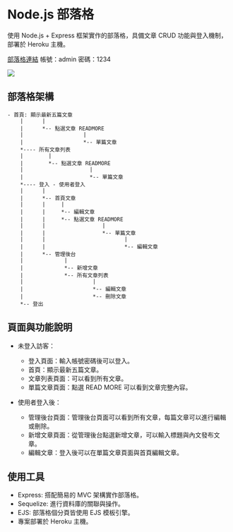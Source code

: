 # Node.js 部落格

使用 Node.js + Express 框架實作的部落格，具備文章 CRUD 功能與登入機制，部署於 Heroku 主機。

[部落格連結](https://desolate-reef-15547.herokuapp.com/)
帳號：admin 密碼：1234

![](https://i.imgur.com/UsywQQZ.png)

## 部落格架構

```
- 首頁: 顯示最新五篇文章
    |      |
    |      *-- 點選文章 READMORE
    |                   |
    |                   *-- 單篇文章
    *---- 所有文章列表
    |        |
    |        *-- 點選文章 READMORE
    |                     |
    |                     *-- 單篇文章
    *---- 登入 - 使用者登入
    |      |
    |      *-- 首頁文章
    |      |     |
    |      |     *-- 編輯文章
    |      |     *-- 點選文章 READMORE
    |      |                  |
    |      |                  *-- 單篇文章
    |      |                         |
    |      |                         *-- 編輯文章
    |      *-- 管理後台
    |             |
    |             *-- 新增文章
    |             *-- 所有文章列表
    |                      |
    |                      *-- 編輯文章
    |                      *-- 刪除文章
    *-- 登出

```

## 頁面與功能說明

- 未登入訪客：

  - 登入頁面：輸入帳號密碼後可以登入。
  - 首頁：顯示最新五篇文章。
  - 文章列表頁面：可以看到所有文章。
  - 單篇文章頁面：點選 READ MORE 可以看到文章完整內容。

- 使用者登入後：
  - 管理後台頁面：管理後台頁面可以看到所有文章，每篇文章可以進行編輯或刪除。
  - 新增文章頁面：從管理後台點選新增文章，可以輸入標題與內文發布文章。
  - 編輯文章：登入後可以在單篇文章頁面與首頁編輯文章。

## 使用工具

- Express: 搭配簡易的 MVC 架構實作部落格。
- Sequelize: 進行資料庫的關聯與操作。
- EJS: 部落格個分頁皆使用 EJS 模板引擎。
- 專案部署於 Heroku 主機。
